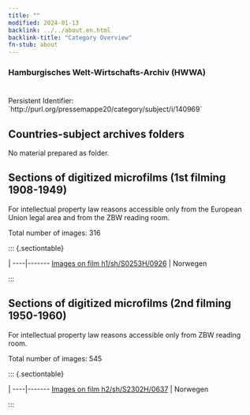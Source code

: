 ```yaml
---
title: ""
modified: 2024-01-13
backlink: ../../about.en.html
backlink-title: "Category Overview"
fn-stub: about
---
```


### Hamburgisches Welt-Wirtschafts-Archiv (HWWA)

# 

<div class="hint">Persistent Identifier: `http://purl.org/pressemappe20/category/subject/i/140969`</div>







## Countries-subject archives folders





No material prepared as folder.



<a id="filmsections" />

## Sections of digitized microfilms (1st filming 1908-1949)

<p>For intellectual property law reasons accessible only from the European Union legal area and from the ZBW reading room.</p>



<p>Total number of images: 316</p>




::: {.sectiontable}

 | 
----|-------
<a class="btn" href="https://pm20.zbw.eu/film/h1/sh/S0253H/0926" rel="nofollow">Images on film h1/sh/S0253H/0926</a> | Norwegen


:::




## Sections of digitized microfilms (2nd filming 1950-1960)

<p>For intellectual property law reasons accessible only from ZBW reading room.</p>



<p>Total number of images: 545</p>




::: {.sectiontable}

 | 
----|-------
<a class="btn" href="https://pm20.zbw.eu/film/h2/sh/S2302H/0637" rel="nofollow">Images on film h2/sh/S2302H/0637</a> | Norwegen


:::
















